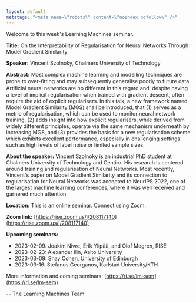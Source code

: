 ```yaml
---
layout: default
metatags: "<meta name=\"robots\" content=\"noindex,nofollow\" />"
---
```

Welcome to this week's Learning Machines seminar.

**Title:** On the Interpretability of Regularisation for Neural Networks Through Model Gradient Similarity

**Speaker:** Vincent Szolnoky, Chalmers University of Technology

**Abstract:** Most complex machine learning and modelling techniques are prone to over-ﬁtting and may subsequently generalise poorly to future data. Artiﬁcial neural networks are no different in this regard and, despite having a level of implicit regularisation when trained with gradient descent, often require the aid of explicit regularisers. In this talk, a new framework named Model Gradient Similarity (MGS) shall be introduced, that (1) serves as a metric of regularisation, which can be used to monitor neural network training, (2) adds insight into how explicit regularisers, while derived from widely different principles, operate via the same mechanism underneath by increasing MGS, and (3) provides the basis for a new regularisation scheme which exhibits excellent performance, especially in challenging settings such as high levels of label noise or limited sample sizes.

**About the speaker:** Vincent Szolnoky is an industrial PhD student at Chalmers University of Technology and Centiro. His research is centered around training and regularisation of Neural Networks. Most recently, Vincent's paper on Model Gradient Similarity and its connection to regularisation for Neural Networks was accepted to NeurIPS 2022, one of the largest machine learning conferences, where it was well received and garnered much attention.

**Location:** This is an online seminar. Connect using Zoom.

**Zoom link:** [https://rise.zoom.us/j/208117140](https://rise.zoom.us/j/208117140)

**Upcoming seminars:**

* 2023-02-09: Joakim Nivre, Erik Ylipää, and Olof Mogren, RISE
* 2023-02-23: Alexander Ilin, Aalto University
* 2023-03-09: Shay Cohen, University of Edinburgh
* 2023-03-16: Stefanos Georganos, Karlstad University/KTH

More information and coming seminars: [https://ri.se/lm-sem](https://ri.se/lm-sem)

-- The Learning Machines Team

